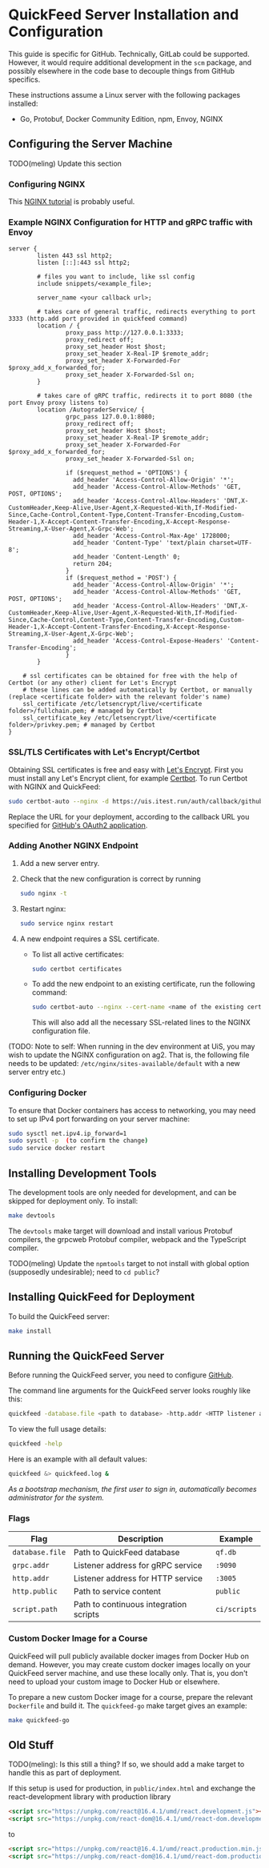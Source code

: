 # QuickFeed Server Installation and Configuration

This guide is specific for GitHub.
Technically, GitLab could be supported.
However, it would require additional development in the `scm` package, and possibly elsewhere in the code base to decouple things from GitHub specifics.

These instructions assume a Linux server with the following packages installed:

- Go, Protobuf, Docker Community Edition, npm, Envoy, NGINX

## Configuring the Server Machine

TODO(meling) Update this section

### Configuring NGINX

This [NGINX tutorial](https://www.netguru.com/codestories/nginx-tutorial-basics-concepts) is probably useful.

### Example NGINX Configuration for HTTP and gRPC traffic with Envoy

```nginx-conf
server {
        listen 443 ssl http2;
        listen [::]:443 ssl http2;

        # files you want to include, like ssl config
        include snippets/<example_file>;

        server_name <your callback url>;

        # takes care of general traffic, redirects everything to port 3333 (http.add port provided in quickfeed command)
        location / {
                proxy_pass http://127.0.0.1:3333;
                proxy_redirect off;
                proxy_set_header Host $host;
                proxy_set_header X-Real-IP $remote_addr;
                proxy_set_header X-Forwarded-For $proxy_add_x_forwarded_for;
                proxy_set_header X-Forwarded-Ssl on;
        }

        # takes care of gRPC traffic, redirects it to port 8080 (the port Envoy proxy listens to)
        location /AutograderService/ {
                grpc_pass 127.0.0.1:8080;
                proxy_redirect off;
                proxy_set_header Host $host;
                proxy_set_header X-Real-IP $remote_addr;
                proxy_set_header X-Forwarded-For $proxy_add_x_forwarded_for;
                proxy_set_header X-Forwarded-Ssl on;

                if ($request_method = 'OPTIONS') {
                  add_header 'Access-Control-Allow-Origin' '*';
                  add_header 'Access-Control-Allow-Methods' 'GET, POST, OPTIONS';
                  add_header 'Access-Control-Allow-Headers' 'DNT,X-CustomHeader,Keep-Alive,User-Agent,X-Requested-With,If-Modified-Since,Cache-Control,Content-Type,Content-Transfer-Encoding,Custom-Header-1,X-Accept-Content-Transfer-Encoding,X-Accept-Response-Streaming,X-User-Agent,X-Grpc-Web';
                  add_header 'Access-Control-Max-Age' 1728000;
                  add_header 'Content-Type' 'text/plain charset=UTF-8';
                  add_header 'Content-Length' 0;
                  return 204;
                }
                if ($request_method = 'POST') {
                  add_header 'Access-Control-Allow-Origin' '*';
                  add_header 'Access-Control-Allow-Methods' 'GET, POST, OPTIONS';
                  add_header 'Access-Control-Allow-Headers' 'DNT,X-CustomHeader,Keep-Alive,User-Agent,X-Requested-With,If-Modified-Since,Cache-Control,Content-Type,Content-Transfer-Encoding,Custom-Header-1,X-Accept-Content-Transfer-Encoding,X-Accept-Response-Streaming,X-User-Agent,X-Grpc-Web';
                  add_header 'Access-Control-Expose-Headers' 'Content-Transfer-Encoding';
                }
        }

    # ssl certificates can be obtained for free with the help of Certbot (or any other) client for Let's Encrypt
    # these lines can be added automatically by Certbot, or manually (replace <certificate folder> with the relevant folder's name)
    ssl_certificate /etc/letsencrypt/live/<certificate folder>/fullchain.pem; # managed by Certbot
    ssl_certificate_key /etc/letsencrypt/live/<certificate folder>/privkey.pem; # managed by Certbot
}
```

### SSL/TLS Certificates with Let's Encrypt/Certbot

Obtaining SSL certificates is free and easy with [Let's Encrypt](https://letsencrypt.org/).
First you must install any Let's Encrypt client, for example [Certbot](https://certbot.eff.org/about/).
To run Certbot with NGINX and QuickFeed:

```sh
sudo certbot-auto --nginx -d https://uis.itest.run/auth/callback/github
```

Replace the URL for your deployment, according to the callback URL you specified for [GitHub's OAuth2 application](./github.md).

### Adding Another NGINX Endpoint

1. Add a new server entry.
2. Check that the new configuration is correct by running

   ```sh
   sudo nginx -t
   ```

3. Restart nginx:

   ```sh
   sudo service nginx restart
   ```

4. A new endpoint requires a SSL certificate.

   - To list all active certificates:

     ```sh
     sudo certbot certificates
     ```

   - To add the new endpoint to an existing certificate, run the following command:

     ```sh
     sudo certbot-auto --nginx --cert-name <name of the existing certificate> -d <new endpoint URL>
     ```

     This will also add all the necessary SSL-related lines to the NGINX configuration file.

(TODO: Note to self: When running in the dev environment at UiS, you may wish to update the NGINX configuration on ag2.
That is, the following file needs to be updated: `/etc/nginx/sites-available/default` with a new server entry etc.)

### Configuring Docker

To ensure that Docker containers has access to networking, you may need to set up IPv4 port forwarding on your server machine:

```sh
sudo sysctl net.ipv4.ip_forward=1
sudo sysctl -p  (to confirm the change)
sudo service docker restart
```

## Installing Development Tools

The development tools are only needed for development, and can be skipped for deployment only.
To install:

```sh
make devtools
```

The `devtools` make target will download and install various Protobuf compilers, the grpcweb Protobuf compiler, webpack and the TypeScript compiler.

TODO(meling) Update the `npmtools` target to not install with global option (supposedly undesirable); need to `cd public`?

## Installing QuickFeed for Deployment

To build the QuickFeed server:

```sh
make install
```

## Running the QuickFeed Server

Before running the QuickFeed server, you need to configure [GitHub](./github.md).

The command line arguments for the QuickFeed server looks roughly like this:

```sh
quickfeed -database.file <path to database> -http.addr <HTTP listener address>
```

To view the full usage details:

```sh
quickfeed -help
```

Here is an example with all default values:

```sh
quickfeed &> quickfeed.log &
```

*As a bootstrap mechanism, the first user to sign in, automatically becomes administrator for the system.*

### Flags

| **Flag**        | **Description**                        | **Example**     |
|-----------------|----------------------------------------|-----------------|
| `database.file` | Path to QuickFeed database             | `qf.db`         |
| `grpc.addr`     | Listener address for gRPC service      | `:9090`         |
| `http.addr`     | Listener address for HTTP service      | `:3005`         |
| `http.public`   | Path to service content                | `public`        |
| `script.path`   | Path to continuous integration scripts | `ci/scripts`    |

### Custom Docker Image for a Course

QuickFeed will pull publicly available docker images from Docker Hub on demand.
However, you may create custom docker images locally on your QuickFeed server machine, and use these locally only.
That is, you don't need to upload your custom image to Docker Hub or elsewhere.

To prepare a new custom Docker image for a course, prepare the relevant `Dockerfile` and build it.
The `quickfeed-go` make target gives an example:

```sh
make quickfeed-go
```

## Old Stuff

TODO(meling): Is this still a thing? If so, we should add a make target to handle this as part of deployment.

If this setup is used for production, in `public/index.html` and exchange the react-development library with production library

```html
<script src="https://unpkg.com/react@16.4.1/umd/react.development.js"></script>
<script src="https://unpkg.com/react-dom@16.4.1/umd/react-dom.development.js"></script>
```

to

```html
<script src="https://unpkg.com/react@16.4.1/umd/react.production.min.js"></script>
<script src="https://unpkg.com/react-dom@16.4.1/umd/react-dom.production.min.js"></script>
```
